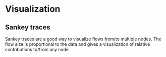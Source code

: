 # Visualization

## Sankey traces 
Sankey traces are a good way to visualize flows from/to multiple nodes. The flow size is proportional to the data and gives a visualization of relative contributions to/from any node
